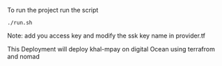 
To run the project run the script 
```shell
./run.sh
```
Note: add you access key and modify the ssk key name in provider.tf

This Deployment will deploy khal-mpay on digital Ocean using terrafrom and nomad 